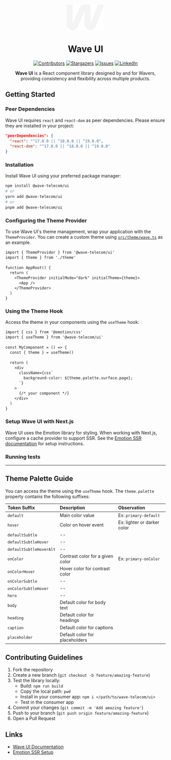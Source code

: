 <div align="center">
  <a href="https://github.com/wave-telecom/wave-ui">
    <img src="./static/images/w.png" alt="Wave UI Logo" height="80">
  </a>
</div>

<h1 align="center">Wave UI</h1>

<div align="center">

[![Contributors][contributors-shield]][contributors-url]
[![Stargazers][stars-shield]][stars-url]
[![Issues][issues-shield]][issues-url]
[![LinkedIn][linkedin-shield]][linkedin-url]

</div>

<p align="center">
  <strong>Wave UI</strong> is a React component library designed by and for Wavers, providing consistency and flexibility across multiple products.
</p>

## Getting Started

### Peer Dependencies

Wave UI requires `react` and `react-dom` as peer dependencies. Please ensure they are installed in your project:

```json
"peerDependencies": {
  "react": "^17.0.0 || ^18.0.0 || ^19.0.0",
  "react-dom": "^17.0.0 || ^18.0.0 || ^19.0.0"
}
```

### Installation

Install Wave UI using your preferred package manager:

```sh
npm install @wave-telecom/ui
# or
yarn add @wave-telecom/ui
# or
pnpm add @wave-telecom/ui
```

### Configuring the Theme Provider

To use Wave UI's theme management, wrap your application with the `ThemeProvider`.
You can create a custom theme using [`src/theme/wave.ts`](src/theme/wave.ts) as an example.

```tsx
import { ThemeProvider } from '@wave-telecom/ui'
import { theme } from './theme'

function AppRoot() {
  return (
    <ThemeProvider initialMode="dark" initialTheme={theme}>
      <App />
    </ThemeProvider>
  )
}
```

### Using the Theme Hook

Access the theme in your components using the `useTheme` hook:

```tsx
import { css } from '@emotion/css'
import { useTheme } from '@wave-telecom/ui'

const MyComponent = () => {
  const { theme } = useTheme()

  return (
    <div
      className={css`
        background-color: ${theme.palette.surface.page};
      `}
    >
      {/* your component */}
    </div>
  )
}
```

### Setup Wave UI with Next.js

Wave UI uses the Emotion library for styling.
When working with Next.js, configure a cache provider to support SSR.
See the [Emotion SSR documentation](https://emotion.sh/docs/ssr) for setup instructions.

### Running tests

---

## Theme Palette Guide

You can access the theme using the `useTheme` hook.
The `theme.palette` property contains the following suffixes:

| Token Suffix            | Description                      | Observation                 |
| :---------------------- | :------------------------------- | :-------------------------- |
| `default`               | Main color value                 | Ex: `primary-default`       |
| `hover`                 | Color on hover event             | Ex: lighter or darker color |
| `defaultSubtle`         | --                               |                             |
| `defaultSubtleHover`    | --                               |                             |
| `defaultSubtleHoverAlt` | --                               |                             |
| `onColor`               | Contrast color for a given color | Ex: `primary-onColor`       |
| `onColorHover`          | Hover color for contrast color   |                             |
| `onColorSubtle`         | --                               |                             |
| `onColorSubtleHover`    | --                               |                             |
| `hero`                  | --                               |                             |
| `body`                  | Default color for body text      |                             |
| `heading`               | Default color for headings       |                             |
| `caption`               | Default color for captions       |                             |
| `placeholder`           | Default color for placeholders   |                             |

## Contributing Guidelines

1. Fork the repository
2. Create a new branch (`git checkout -b feature/amazing-feature`)
3. Test the library locally:
   - Build: `npm run build`
   - Copy the local path: `pwd`
   - Install in your consumer app: `npm i </path/to/wave-telecom/ui>`
   - Test in the consumer app
4. Commit your changes (`git commit -m 'Add amazing feature'`)
5. Push to your branch (`git push origin feature/amazing-feature`)
6. Open a Pull Request

## Links

- [Wave UI Documentation](https://github.com/wave-telecom/wave-ui)
- [Emotion SSR Setup](https://emotion.sh/docs/ssr)

<!-- MARKDOWN LINKS & IMAGES -->

[contributors-shield]: https://img.shields.io/github/contributors/wave-telecom/wave-ui.svg?style=for-the-badge
[contributors-url]: https://github.com/wave-telecom/wave-ui/graphs/contributors
[stars-shield]: https://img.shields.io/github/stars/wave-telecom/wave-ui.svg?style=for-the-badge
[stars-url]: https://github.com/wave-telecom/wave-ui/stargazers
[issues-shield]: https://img.shields.io/github/issues/wave-telecom/wave-ui.svg?style=for-the-badge
[issues-url]: https://github.com/wave-telecom/wave-ui/issues
[linkedin-shield]: https://img.shields.io/badge/-LinkedIn-black.svg?style=for-the-badge&logo=linkedin&colorB=555
[linkedin-url]: https://www.linkedin.com/company/wave-by-bemobi
